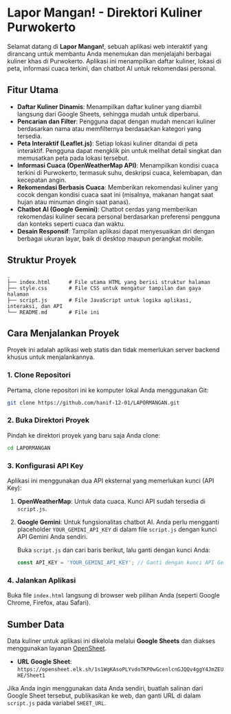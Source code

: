 # Lapor Mangan! - Direktori Kuliner Purwokerto

Selamat datang di **Lapor Mangan!**, sebuah aplikasi web interaktif yang dirancang untuk membantu Anda menemukan dan menjelajahi berbagai kuliner khas di Purwokerto. Aplikasi ini menampilkan daftar kuliner, lokasi di peta, informasi cuaca terkini, dan chatbot AI untuk rekomendasi personal.

## Fitur Utama

-   **Daftar Kuliner Dinamis**: Menampilkan daftar kuliner yang diambil langsung dari Google Sheets, sehingga mudah untuk diperbarui.
-   **Pencarian dan Filter**: Pengguna dapat dengan mudah mencari kuliner berdasarkan nama atau memfilternya berdasarkan kategori yang tersedia.
-   **Peta Interaktif (Leaflet.js)**: Setiap lokasi kuliner ditandai di peta interaktif. Pengguna dapat mengklik pin untuk melihat detail singkat dan memusatkan peta pada lokasi tersebut.
-   **Informasi Cuaca (OpenWeatherMap API)**: Menampilkan kondisi cuaca terkini di Purwokerto, termasuk suhu, deskripsi cuaca, kelembapan, dan kecepatan angin.
-   **Rekomendasi Berbasis Cuaca**: Memberikan rekomendasi kuliner yang cocok dengan kondisi cuaca saat ini (misalnya, makanan hangat saat hujan atau minuman dingin saat panas).
-   **Chatbot AI (Google Gemini)**: Chatbot cerdas yang memberikan rekomendasi kuliner secara personal berdasarkan preferensi pengguna dan konteks seperti cuaca dan waktu.
-   **Desain Responsif**: Tampilan aplikasi dapat menyesuaikan diri dengan berbagai ukuran layar, baik di desktop maupun perangkat mobile.

## Struktur Proyek

```
.
├── index.html      # File utama HTML yang berisi struktur halaman
├── style.css       # File CSS untuk mengatur tampilan dan gaya halaman
├── script.js       # File JavaScript untuk logika aplikasi, interaksi, dan API
└── README.md       # File ini
```

## Cara Menjalankan Proyek

Proyek ini adalah aplikasi web statis dan tidak memerlukan server backend khusus untuk menjalankannya.

### 1. Clone Repositori

Pertama, clone repositori ini ke komputer lokal Anda menggunakan Git:

```bash
git clone https://github.com/hanif-12-01/LAPORMANGAN.git
```

### 2. Buka Direktori Proyek

Pindah ke direktori proyek yang baru saja Anda clone:

```bash
cd LAPORMANGAN
```

### 3. Konfigurasi API Key

Aplikasi ini menggunakan dua API eksternal yang memerlukan kunci (API Key):

1.  **OpenWeatherMap**: Untuk data cuaca. Kunci API sudah tersedia di `script.js`.
2.  **Google Gemini**: Untuk fungsionalitas chatbot AI. Anda perlu mengganti placeholder `YOUR_GEMINI_API_KEY` di dalam file `script.js` dengan kunci API Gemini Anda sendiri.

    Buka `script.js` dan cari baris berikut, lalu ganti dengan kunci Anda:
    ```javascript
    const API_KEY = 'YOUR_GEMINI_API_KEY'; // Ganti dengan kunci API Gemini Anda
    ```

### 4. Jalankan Aplikasi

Buka file `index.html` langsung di browser web pilihan Anda (seperti Google Chrome, Firefox, atau Safari).

## Sumber Data

Data kuliner untuk aplikasi ini dikelola melalui **Google Sheets** dan diakses menggunakan layanan [OpenSheet](https://opensheet.elk.sh/).

-   **URL Google Sheet**: `https://opensheet.elk.sh/1s1WgKAsoPLYvdoTKP0wGcenlcnGJQQv4ggY4JmZEUHE/Sheet1`

Jika Anda ingin menggunakan data Anda sendiri, buatlah salinan dari Google Sheet tersebut, publikasikan ke web, dan ganti URL di dalam `script.js` pada variabel `SHEET_URL`.
